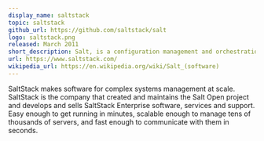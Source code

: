 ```yaml
---
display_name: saltstack
topic: saltstack
github_url: https://github.com/saltstack/salt
logo: saltstack.png
released: March 2011
short_description: Salt, is a configuration management and orchestration tool. 
url: https://www.saltstack.com/
wikipedia_url: https://en.wikipedia.org/wiki/Salt_(software)
---
```

SaltStack makes software for complex systems management at scale. SaltStack is the company that created and maintains the Salt Open project and develops and sells SaltStack Enterprise software, services and support. Easy enough to get running in minutes, scalable enough to manage tens of thousands of servers, and fast enough to communicate with them in seconds.
